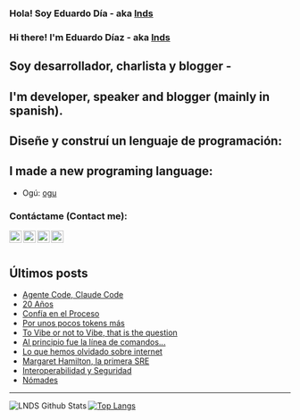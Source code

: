 
### Hola! Soy Eduardo Día - aka [lnds][website]

### Hi there! I'm Eduardo Díaz - aka [lnds][website] 

## Soy desarrollador, charlista y blogger -

## I'm developer, speaker and blogger (mainly in spanish).

## Diseñe y construí un lenguaje de programación:

## I made a new programing language:

- Ogú: [ogu]

### Contáctame (Contact me):

[<img align="left" alt="lnds | Twitter" width="22px" src="https://cdn.jsdelivr.net/npm/simple-icons@v3/icons/twitter.svg">][twitter]

[<img align="left" alt="ediaz | LinkedIn" width="22px" src="https://cdn.jsdelivr.net/npm/simple-icons@v3/icons/linkedin.svg">][linkedin]

[<img align="left" alt="ediaz | Facebook" width="22px" src="https://cdn.jsdelivr.net/npm/simple-icons@v3/icons/facebook.svg">][facebook]


[<img align="left" alt="lnds | Patreon" width="22px" src="https://cdn.jsdelivr.net/npm/simple-icons@v3/icons/ko-fi.svg">][kofi]
<br>
<br>

## Últimos posts

<!-- BLOG-POST-LIST:START -->
- [Agente Code, Claude Code](https://lnds.net/blog/lnds/2025/08/04/2025-08-04-agente/)
- [20 Años](https://lnds.net/blog/lnds/2025/08/01/2025-08-01-aniversario-20/)
- [Confía en el Proceso](https://lnds.net/blog/lnds/2025/07/31/2025-07-31-confia-en-el-proceso/)
- [Por unos pocos tokens más](https://lnds.net/blog/lnds/2025/07/30/por-unos-pocos-tokens-m%C3%A1s/)
- [To Vibe or not to Vibe, that is the question](https://lnds.net/blog/lnds/2025/07/29/to-vibe-or-not-to-vibe-that-is-the-question/)
- [Al principio fue la línea de comandos...](https://lnds.net/blog/lnds/2025/07/27/al-principio-fue-la-l%C3%ADnea-de-comandos.../)
- [Lo que hemos olvidado sobre internet](https://lnds.net/blog/lnds/2022/11/05/lo-que-hemos-olvidado-sobre-internet/)
- [Margaret Hamilton, la primera SRE](https://lnds.net/blog/lnds/2022/07/24/margaret-hamilton-la-primera-sre/)
- [Interoperabilidad y Seguridad](https://lnds.net/blog/lnds/2022/05/16/interoperabilidad-y-seguridad/)
- [Nómades](https://lnds.net/blog/lnds/2022/04/24/n%C3%B3mades/)
<!-- BLOG-POST-LIST:END -->


---

<img align="left" alt="LNDS  Github Stats" src="https://github-readme-stats.vercel.app/api?username=lnds&show_icons=true&hide_border=true" />


[![Top Langs](https://github-readme-stats.vercel.app/api/top-langs/?username=lnds)](https://github.com/anuraghazra/github-readme-stats)

[website]: https://lnds.net/
[website]: https://programando.org/
[website]: https://akarru.com/
[twitter]: https://twitter.com/lnds
[linkedin]: https://www.linkedin.com/in/ediaz/
[facebook]: https://www.facebook.com/EduardoDiazCortes
[kofi]: https://ko-fi.com/lnds

[ogu]: https://github.com/ogu-lang
